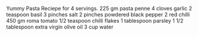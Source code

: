 Yummy Pasta Reciepe for 4 servings.
225 gm pasta penne
4 cloves garlic
2 teaspoon basil
3 pinches salt
2 pinches powdered black pepper
2 red chilli
450 gm roma tomato
1/2 teaspoon chilli flakes
1 tablespoon parsley
1 1/2 tablespoon extra virgin olive oil
3 cup water
